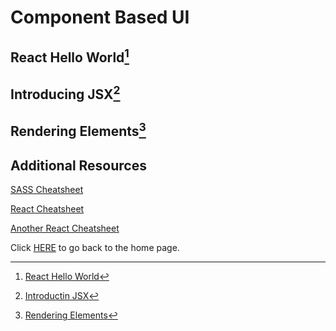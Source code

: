 # Component Based UI

## React Hello World[^1]

## Introducing JSX[^2]

## Rendering Elements[^3]

## Additional Resources

[SASS Cheatsheet](https://devhints.io/sass)

[React Cheatsheet](https://devhints.io/react)

[Another React Cheatsheet](https://reactcheatsheet.com/)

Click [HERE](README.md) to go back to the home page.

[^1]: [React Hello World](https://facebook.github.io/react/docs/hello-world.html)

[^2]: [Introductin JSX](https://facebook.github.io/react/docs/introducing-jsx.html)

[^3]: [Rendering Elements](https://facebook.github.io/react/docs/rendering-elements.html)